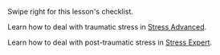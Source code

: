 [Title]: # (What now?)
[Order]: # (10)

Swipe right for this lesson's checklist.

Learn how to deal with traumatic stress in [Stress Advanced](umbrella://lesson/stress/1).

Learn how to deal with post-traumatic stress in [Stress Expert](umbrella://lesson/stress/2).